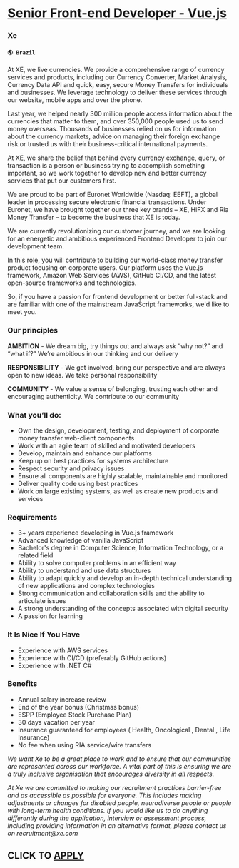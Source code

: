 # [Senior Front-end Developer - Vue.js](https://www.remotewlb.com/apply/senior-front-end-developer-vue-js)  
### Xe  
#### `🌎 Brazil`  

At XE, we live currencies. We provide a comprehensive range of currency services and products, including our Currency Converter, Market Analysis, Currency Data API and quick, easy, secure Money Transfers for individuals and businesses. We leverage technology to deliver these services through our website, mobile apps and over the phone.

Last year, we helped nearly 300 million people access information about the currencies that matter to them, and over 350,000 people used us to send money overseas. Thousands of businesses relied on us for information about the currency markets, advice on managing their foreign exchange risk or trusted us with their business-critical international payments.

At XE, we share the belief that behind every currency exchange, query, or transaction is a person or business trying to accomplish something important, so we work together to develop new and better currency services that put our customers first.

We are proud to be part of Euronet Worldwide (Nasdaq: EEFT), a global leader in processing secure electronic financial transactions. Under Euronet, we have brought together our three key brands – XE, HiFX and Ria Money Transfer – to become the business that XE is today.

We are currently revolutionizing our customer journey, and we are looking for an energetic and ambitious experienced Frontend Developer to join our development team.

In this role, you will contribute to building our world-class money transfer product focusing on corporate users. Our platform uses the Vue.js framework, Amazon Web Services (AWS), GitHub CI/CD, and the latest open-source frameworks and technologies.

So, if you have a passion for frontend development or better full-stack and are familiar with one of the mainstream JavaScript frameworks, we'd like to meet you.

### Our principles

 **AMBITION** \- We dream big, try things out and always ask “why not?” and “what if?” We’re ambitious in our thinking and our delivery

 **RESPONSIBILITY** \- We get involved, bring our perspective and are always open to new ideas. We take personal responsibility

 **COMMUNITY** \- We value a sense of belonging, trusting each other and encouraging authenticity. We contribute to our community

### What you’ll do:

  * Own the design, development, testing, and deployment of corporate money transfer web-client components 
  * Work with an agile team of skilled and motivated developers 
  * Develop, maintain and enhance our platforms
  * Keep up on best practices for systems architecture 
  * Respect security and privacy issues 
  * Ensure all components are highly scalable, maintainable and monitored 
  * Deliver quality code using best practices 
  * Work on large existing systems, as well as create new products and services 

### Requirements

  * 3+ years experience developing in Vue.js framework 
  * Advanced knowledge of vanilla JavaScript 
  * Bachelor's degree in Computer Science, Information Technology, or a related field
  * Ability to solve computer problems in an efficient way 
  * Ability to understand and use data structures 
  * Ability to adapt quickly and develop an in-depth technical understanding of new applications and complex technologies 
  * Strong communication and collaboration skills and the ability to articulate issues
  * A strong understanding of the concepts associated with digital security
  * A passion for learning

### It Is Nice If You Have

  * Experience with AWS services 
  * Experience with CI/CD (preferably GitHub actions) 
  * Experience with .NET C# 

### Benefits

  * Annual salary increase review
  * End of the year bonus (Christmas bonus)
  * ESPP (Employee Stock Purchase Plan)
  * 30 days vacation per year
  * Insurance guaranteed for employees ( Health, Oncological , Dental , Life Insurance)
  * No fee when using RIA service/wire transfers

_We want Xe to be a great place to work and to ensure that our communities are represented across our workforce. A vital part of this is ensuring we are a truly inclusive organisation that encourages diversity in all respects._

 _At Xe we are committed to making our recruitment practices barrier-free and as accessible as possible for everyone. This includes making adjustments or changes for disabled people, neurodiverse people or people with long-term health conditions. If you would like us to do anything differently during the application, interview or assessment process, including providing information in an alternative format, please contact us on recruitment@xe.com_

  
## CLICK TO [APPLY](https://www.remotewlb.com/apply/senior-front-end-developer-vue-js)

